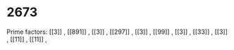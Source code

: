 # 2673

Prime factors: [[3]] , [[891]] , [[3]] , [[297]] , [[3]] , [[99]] , [[3]] , [[33]] , [[3]] , [[11]] , [[11]] , 
